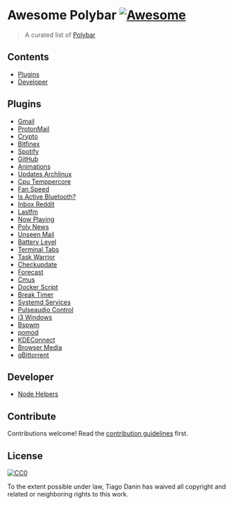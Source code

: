 # Awesome Polybar [![Awesome](https://cdn.rawgit.com/sindresorhus/awesome/d7305f38d29fed78fa85652e3a63e154dd8e8829/media/badge.svg)](https://github.com/sindresorhus/awesome)

> A curated list of [Polybar
](https://github.com/jaagr/polybar/)

## Contents

- [Plugins](#plugins)
- [Developer](#developer)


## Plugins

- [Gmail](https://github.com/vyachkonovalov/polybar-gmail)
- [ProtonMail](https://github.com/vyachkonovalov/bar-protonmail)
- [Crypto](https://github.com/willHol/polybar-crypto)
- [Bitfinex](https://github.com/BrunnerLivio/bitfinex-polybar)
- [Spotify](https://github.com/Jvanrhijn/polybar-spotify)
- [GitHub](https://github.com/TiagoDanin/Polybar-GitHub)
- [Animations](https://github.com/unix121/polybar-animations)
- [Updates Archlinux](https://github.com/x70b1/polybar-scripts/tree/master/polybar-scripts/updates-arch)
- [Cpu Temppercore](https://github.com/x70b1/polybar-scripts/tree/master/polybar-scripts/system-cpu-temppercore)
- [Fan Speed](https://github.com/x70b1/polybar-scripts/tree/master/polybar-scripts/system-fan-speed)
- [Is Active Bluetooth?](https://github.com/x70b1/polybar-scripts/tree/master/polybar-scripts/isactive-bluetooth)
- [Inbox Reddit](https://github.com/x70b1/polybar-scripts/tree/master/polybar-scripts/inbox-reddit)
- [Lastfm](https://github.com/TiagoDanin/Polybar-Lastfm)
- [Now Playing](https://github.com/0nse/now_playing)
- [Poly News](https://github.com/zemmsoares/polynews)
- [Unseen Mail](https://framagit.org/DanaruDev/UnseenMail)
- [Battery Level](https://github.com/drdeimos/polybar_another_battery)
- [Terminal Tabs](https://github.com/Nikzt/polybar-terminal-tabs)
- [Task Warrior](https://github.com/dakuten/taskwarrior-polybar)
- [Checkupdate](https://github.com/guiemi/polybar-checkupdate)
- [Forecast](https://github.com/kamek-pf/polybar-forecast)
- [Cmus](https://github.com/raytruong/polybar-cmus)
- [Docker Script](https://github.com/kerwanp/polybar-script-docker)
- [Break Timer](https://github.com/TiagoDanin/Polybar-Break-Timer)
- [Systemd Services](https://github.com/erayaydin/polybar-services)
- [Pulseaudio Control](https://github.com/marioortizmanero/polybar-pulseaudio-control)
- [i3 Windows](https://github.com/meelkor/polybar-i3-windows)
- [Bspwm](https://github.com/altrgeek/bspwm-polybar)
- [pomod](https://github.com/liquid600pgm/pomod)
- [KDEConnect](https://github.com/HackeSta/polybar-kdeconnect)
- [Browser Media](https://github.com/HackeSta/polybar-browsermediacontrol)
- [qBittorrent](https://github.com/HackeSta/polybar-qbittorrent)

## Developer

- [Node Helpers](https://github.com/TiagoDanin/Polybar-Helpers)

## Contribute

Contributions welcome! Read the [contribution guidelines](contributing.md) first.


## License

[![CC0](https://mirrors.creativecommons.org/presskit/buttons/88x31/svg/cc-zero.svg)](https://creativecommons.org/publicdomain/zero/1.0)

To the extent possible under law, Tiago Danin has waived all copyright and
related or neighboring rights to this work.
